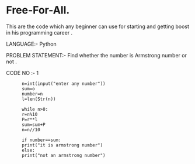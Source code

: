 # Free-For-All.
This are the code which any beginner can use for starting and getting boost in his programming career . 


LANGUAGE:- Python

PROBLEM STATEMENT:- Find whether the number is Armstrong number or not .

CODE NO :- 1

          n=int(input("enter any number"))
          sum=o
          number=n
          l=len(Str(n))

          while n>0:
          r=n%10
          P=r**l
          sum=sum+P
          n=n//10

          if number==sum:
          print("it is armstrong number")
          else:
          print("not an armstrong number")
